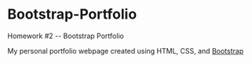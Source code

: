 # Bootstrap-Portfolio
Homework #2  -- Bootstrap Portfolio

My personal portfolio webpage created using HTML, CSS, and [Bootstrap](https://getbootstrap.com/)
